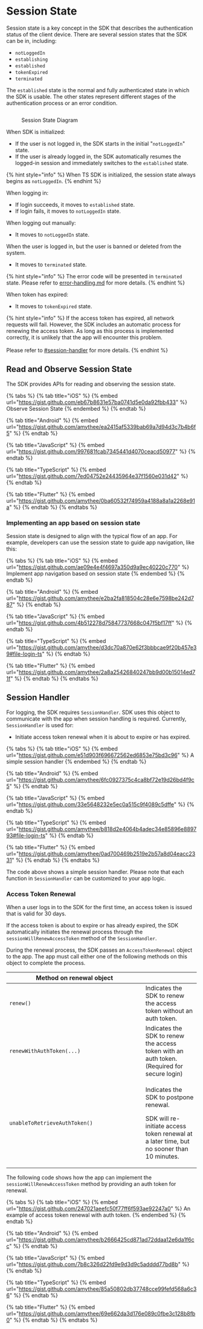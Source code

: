 # Session State

Session state is a key concept in the SDK that describes the authentication status of the client device. There are several session states that the SDK can be in, including:

* `notLoggedIn`
* `establishing`
* `established`
* `tokenExpired`
* `terminated`

The `established` state is the normal and fully authenticated state in which the SDK is usable. The other states represent different stages of the authentication process or an error condition.&#x20;

<figure><img src="../../.gitbook/assets/SDK session management-State Diagram Public.drawio-2.png" alt=""><figcaption><p>Session State Diagram</p></figcaption></figure>

When SDK is initialized:

* If the user is not logged in, the SDK starts in the initial "`notLoggedIn`" state.
* If the user is already logged in, the SDK automatically resumes the logged-in session and immediately switches to the `established` state.

{% hint style="info" %}
When TS SDK is initialized, the session state always begins as `notLoggedIn`.
{% endhint %}

When logging in:

* If login succeeds, it moves to `established` state.
* If login fails, it moves to `notLoggedIn` state.

When logging out manually:

* It moves to `notLoggedIn` state.

When the user is logged in, but the user is banned or deleted from the system.

* It moves to `terminated` state.

{% hint style="info" %}
The error code will be presented in `terminated` state. Please refer to [error-handling.md](error-handling.md "mention") for more details.
{% endhint %}

When token has expired:

* It moves to `tokenExpired` state.

{% hint style="info" %}
If the access token has expired, all network requests will fail. However, the SDK includes an automatic process for renewing the access token. As long as this process is implemented correctly, it is unlikely that the app will encounter this problem.\
\
Please refer to [#session-handler](session-state.md#session-handler "mention") for more details.
{% endhint %}

## Read and Observe Session State

The SDK provides APIs for reading and observing the session state.

{% tabs %}
{% tab title="iOS" %}
{% embed url="https://gist.github.com/eb67b8631e57ba0741d5e0da92fbb433" %}
Observe Session State
{% endembed %}
{% endtab %}

{% tab title="Android" %}
{% embed url="https://gist.github.com/amythee/ea2415af5339bab69a7d94d3c7b4b6f5" %}
{% endtab %}

{% tab title="JavaScript" %}
{% embed url="https://gist.github.com/997681fcab7345441d4070ceacd50977" %}
{% endtab %}

{% tab title="TypeScript" %}
{% embed url="https://gist.github.com/7ed04752e24435964e37f1560e031d42" %}
{% endtab %}

{% tab title="Flutter" %}
{% embed url="https://gist.github.com/amythee/0ba60532f74959a4188a8a1a2268e91a" %}
{% endtab %}
{% endtabs %}

### Implementing an app based on session state

Session state is designed to align with the typical flow of an app. For example, developers can use the session state to guide app navigation, like this:

{% tabs %}
{% tab title="iOS" %}
{% embed url="https://gist.github.com/ae09e4e4f4697a350d9a9ec40220c770" %}
Implement app navigation based on session state
{% endembed %}
{% endtab %}

{% tab title="Android" %}
{% embed url="https://gist.github.com/amythee/e2ba2fa818504c28e6e7598be242d787" %}
{% endtab %}

{% tab title="JavaScript" %}
{% embed url="https://gist.github.com/4b512278d75847737668c047f5bf17ff" %}
{% endtab %}

{% tab title="TypeScript" %}
{% embed url="https://gist.github.com/amythee/d3dc70a870e62f3bbbcae9f20b457e39#file-login-ts" %}
{% endtab %}

{% tab title="Flutter" %}
{% embed url="https://gist.github.com/amythee/2a8a25426840247bb9d00b15014ed71f" %}
{% endtab %}
{% endtabs %}

## Session Handler

For logging, the SDK requires `SessionHandler`.  SDK uses this object to communicate with the app when session handling is required. Currently, `SessionHandler` is used for:

* Initiate access token renewal when it is about to expire or has expired.

{% tabs %}
{% tab title="iOS" %}
{% embed url="https://gist.github.com/e51d903f696672562ed6853e75bd3c96" %}
A simple session handler
{% endembed %}
{% endtab %}

{% tab title="Android" %}
{% embed url="https://gist.github.com/amythee/6fc0927375c4ca8bf72e19d26bd4f9c5" %}
{% endtab %}

{% tab title="JavaScript" %}
{% embed url="https://gist.github.com/33e5648232e5ec0a515c9f4089c5dffe" %}
{% endtab %}

{% tab title="TypeScript" %}
{% embed url="https://gist.github.com/amythee/b818d2e4064b4adec34e85896e889793#file-login-ts" %}
{% endtab %}

{% tab title="Flutter" %}
{% embed url="https://gist.github.com/amythee/0ad700469b2519e2b57a8d04eacc2331" %}
{% endtab %}
{% endtabs %}

The code above shows a simple session handler. Please note that each function in `SessionHandler` can be customized to your app logic.

### Access Token Renewal

When a user logs in to the SDK for the first time, an access token is issued that is valid for 30 days.

If the access token is about to expire or has already expired, the SDK automatically initiates the renewal process through the `sessionWillRenewAccessToken` method of the `SessionHandler`.

During the renewal process, the SDK passes an `AccessTokenRenewal` object to the app. The app must call either one of the following methods on this object to complete the process.

<table><thead><tr><th width="344.5">Method on renewal object</th><th></th></tr></thead><tbody><tr><td><code>renew()</code></td><td>Indicates the SDK to renew the access token without an auth token. </td></tr><tr><td><code>renewWithAuthToken(...)</code></td><td>Indicates the SDK to renew the access token with an auth token. (Required for secure login)</td></tr><tr><td><code>unableToRetrieveAuthToken()</code></td><td><p>Indicates the SDK to postpone renewal.</p><p>SDK will re-initiate access token renewal at a later time, but no sooner than 10 minutes.</p></td></tr></tbody></table>

The following code shows how the app can implement the `sessionWillRenewAccessToken` method by providing an auth token for renewal.

{% tabs %}
{% tab title="iOS" %}
{% embed url="https://gist.github.com/247021aeefc50f77ff6f593ae92247a0" %}
An example of access token renewal with auth token.
{% endembed %}
{% endtab %}

{% tab title="Android" %}
{% embed url="https://gist.github.com/amythee/b2666425cd871ad72ddaa12e6da1f6cc" %}
{% endtab %}

{% tab title="JavaScript" %}
{% embed url="https://gist.github.com/7b8c326d22fd9e9d3d9c5adddd77bd8b" %}
{% endtab %}

{% tab title="TypeScript" %}
{% embed url="https://gist.github.com/amythee/85a50802db37748cce99fefd568a6c36" %}
{% endtab %}

{% tab title="Flutter" %}
{% embed url="https://gist.github.com/amythee/69e662da3d176e089c0fbe3c128b8fb0" %}
{% endtab %}
{% endtabs %}
